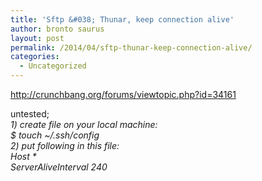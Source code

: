 ```yaml
---
title: 'Sftp &#038; Thunar, keep connection alive'
author: bronto saurus
layout: post
permalink: /2014/04/sftp-thunar-keep-connection-alive/
categories:
  - Uncategorized
---
```

<http://crunchbang.org/forums/viewtopic.php?id=34161>

untested;  
*1) create file on your local machine:  
$ touch ~/.ssh/config  
2) put following in this file:  
Host *  
ServerAliveInterval 240*